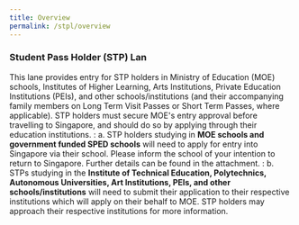 ```yaml
---
title: Overview
permalink: /stpl/overview
---
```


### **Student Pass Holder (STP) Lan** 

This lane provides entry for STP holders in Ministry of Education (MOE) schools, Institutes of Higher Learning, Arts Institutions, Private Education Institutions (PEIs), and other schools/institutions (and their accompanying family members on Long Term Visit Passes or Short Term Passes, where applicable). STP holders must secure MOE's entry approval before travelling to Singapore, and should do so by applying through their education institutions. 
 : a. STP holders studying in **MOE schools and government funded SPED schools** will need to apply for entry into Singapore via their school. Please inform the school of your intention to return to Singapore. Further details can be found in the attachment. 
 : b. STPs studying in the **Institute of Technical Education, Polytechnics, Autonomous Universities, Art Institutions, PEIs, and other schools/institutions** will need to submit their application to their respective institutions which will apply on their behalf to MOE. STP holders may approach their respective institutions for more information. 
